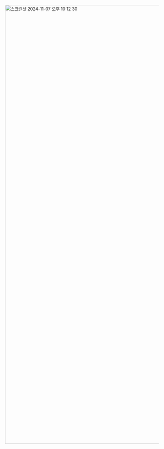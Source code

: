 <img width="1440" alt="스크린샷 2024-11-07 오후 10 12 30" src="https://github.com/user-attachments/assets/6254d21a-059a-4dc0-a258-190b74202bbd">
